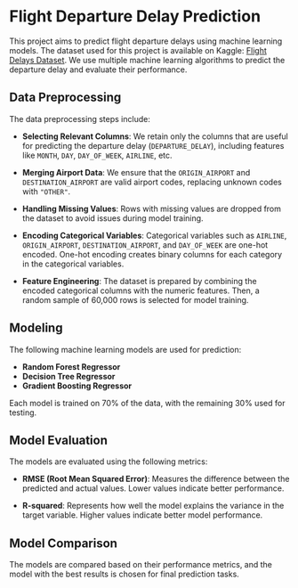 # Flight Departure Delay Prediction

This project aims to predict flight departure delays using machine learning models. The dataset used for this project is available on Kaggle: [Flight Delays Dataset](https://www.kaggle.com/datasets/usdot/flight-delays/data). We use multiple machine learning algorithms to predict the departure delay and evaluate their performance.

## Data Preprocessing

The data preprocessing steps include:

- **Selecting Relevant Columns**: 
  We retain only the columns that are useful for predicting the departure delay (`DEPARTURE_DELAY`), including features like `MONTH`, `DAY`, `DAY_OF_WEEK`, `AIRLINE`, etc.

- **Merging Airport Data**: 
  We ensure that the `ORIGIN_AIRPORT` and `DESTINATION_AIRPORT` are valid airport codes, replacing unknown codes with `"OTHER"`.

- **Handling Missing Values**: 
  Rows with missing values are dropped from the dataset to avoid issues during model training.

- **Encoding Categorical Variables**: 
  Categorical variables such as `AIRLINE`, `ORIGIN_AIRPORT`, `DESTINATION_AIRPORT`, and `DAY_OF_WEEK` are one-hot encoded. One-hot encoding creates binary columns for each category in the categorical variables.

- **Feature Engineering**: 
  The dataset is prepared by combining the encoded categorical columns with the numeric features. Then, a random sample of 60,000 rows is selected for model training.

## Modeling

The following machine learning models are used for prediction:

- **Random Forest Regressor**
- **Decision Tree Regressor**
- **Gradient Boosting Regressor**

Each model is trained on 70% of the data, with the remaining 30% used for testing.

## Model Evaluation

The models are evaluated using the following metrics:

- **RMSE (Root Mean Squared Error)**: 
  Measures the difference between the predicted and actual values. Lower values indicate better performance.

- **R-squared**: 
  Represents how well the model explains the variance in the target variable. Higher values indicate better model performance.

## Model Comparison

The models are compared based on their performance metrics, and the model with the best results is chosen for final prediction tasks.

